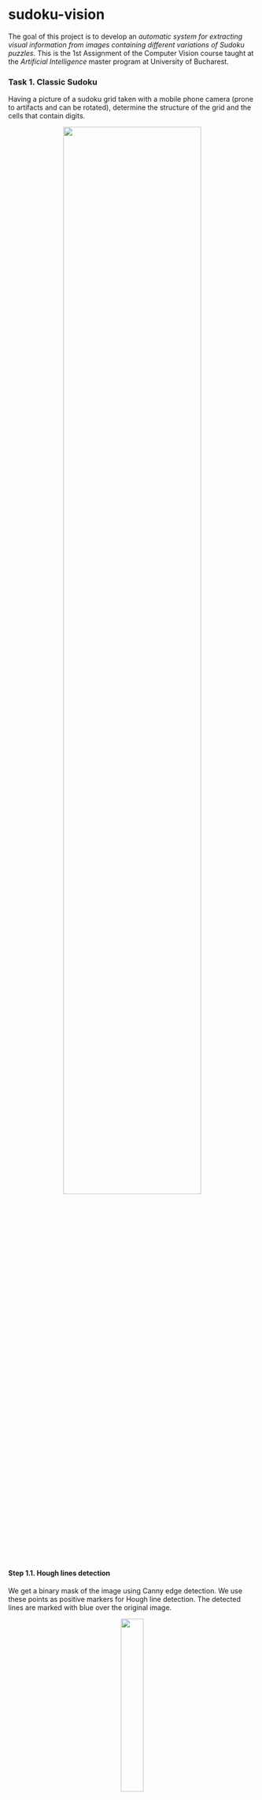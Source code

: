 # sudoku-vision
The goal of this project is to develop an *automatic system for extracting visual information from images containing different variations of Sudoku puzzles*. This is the 1st Assignment of the Computer Vision course taught at the *Artificial Intelligence* master program at University of Bucharest.

### Task 1. Classic Sudoku
Having a picture of a sudoku grid taken with a mobile phone camera (prone to artifacts and can be rotated), determine the structure of the grid and the cells that contain digits.

<p align="center"><img src="assets/task1.png"/width = 74.5%></p>


#### Step 1.1. Hough lines detection
We get a binary mask of the image using Canny edge detection. We use these points as positive markers for Hough line detection. The detected lines are marked with blue over the original image.

<p align="center"><img src="assets/5_sudoku_s1_hough.png"/width = 30%></p>

#### Step 1.2. Merging and Filtering
We merge the lines with similar rho and theta in Hough space. Then, we discard the lines that are not perpendicular on other lines, enforcing the filtering of lines that don’t form a grid pattern. For the remaining lines, we color with red the ones closer to Ox and with yellow the ones closer to Oy. We also draw green dots for the intersection points.

<p align="center"><img src="assets/5_sudoku_s2_filtered_and_dots.png"/width = 30%></p>

#### Step 1.3. Align with Ox and Oy axes
We group the detected lines if they have similar theta rotations. We should obtain two groups, one representing the horizontal lines (red) and one representing the vertical lines (yellow). We take the average theta for the group determined by the red lines and then apply this rotation on the original image. Now, the Sudoku grid should be aligned with Ox and Oy.

<p align="center"><img src="assets/5_sudoku_s3_rotated.png"/width = 30%></p>

#### Step 1.4. Estimating corners
From this step, we are discussing relative to the aligned image. The corners are determined by taking the lowest and highest coordinates of the set of intersection points on Ox and Oy.

#### Step 1.5. Estimate cell positions
Having the bounding box of the grid, we split equally in a 9 x 9 grid. We overlay a white box over the center of the cell. If we have black pixels inside the cell, we want to mark it as a digit. To avoid errors caused by detecting borders with the same color as the digits, we shrink the cells closer to the center.

<p align="center"><img src="assets/5_sudoku_s5_cells.png"/width = 30%></p>

#### Step 1.6. Ink mask
To check for digits, we need the mask of black pixels (inked). We get this with a simpler threshold on RGB in range (0, 0, 0) - (100, 100, 100).

<p align="center"><img src="assets/5_sudoku_s6_mask.png"/width = 30%></p>

#### Step 1.7. Ink mask
Using the cell positions from Step 1.5 and the binary mask from Step 1.6 we can detect empty and non-empy cells by thresholding the ratio of positive pixels in each cell. The results are marked with a green overlay.

<p align="center"><img src="assets/5_sudoku_s7_digits.png"/width = 30%></p>


### Task 2. Jigsaw Sudoku
In addition to detecting the sudoku grid and non-empy cells, we now want to determine all the 9 regions containing digits from 1 to 9 in the irregular jigsaw sudoku puzzles.

<p align="center"><img src="assets/jigsaw_10.jpg"/width = 30%></p>

#### Step 2.1. Detecting the region border
The border that separates our regions of interest are thicker than the regular sudoku lines. That means we can create a binary mask as in Step 1.6 and, after a few erosion steps, we will remove the thin lines and have only the region border remaining. To get rid of additional noise as digits and other artifacts, we take the largest connected component in this binary image. This method doesn’t depend on the colors in the original image so it works in the same way on gray jigsaw images.

<p align="center"><img src="assets/10_sudoku_s8_jigsaw_border.png"/width = 30%></p>

#### Step 2.2. Find regions (connected components)
To label the regions we apply the same logic as finding the connected components in a graph, or regions in a 2D matrix with a flood fill algorithm. We iterate the cells from left to right, top to bottom and if the current cell is not part of any existing regions, we create a new region for it (a new connected component) and start the flood fill from that cell (run depth first search). Two cells are connected if they are adjacent in the grid and if there is no border delimiting them. To determine if we have a border in between, we create an imaginary rectangle that connects the two cells and check if it contains any positive values in the mask generated at Step 2.1. The region labels can be seen bellow:

<p align="center">

|   |   |   |   |   |   |   |   |   |
|---|---|---|---|---|---|---|---|---|
| 1 | 1 | 1 | 1 | 1 | 2 | 2 | 2 | 2 |
| 1 | 3 | 3 | 3 | 1 | 2 | 4 | 4 | 2 |
| 1 | 5 | 3 | 3 | 3 | 2 | 4 | 4 | 2 |
| 1 | 5 | 3 | 6 | 3 | 2 | 4 | 7 | 7 |
| 5 | 5 | 5 | 6 | 3 | 4 | 4 | 4 | 7 |
| 5 | 5 | 5 | 6 | 8 | 8 | 4 | 8 | 7 |
| 9 | 6 | 5 | 6 | 8 | 8 | 8 | 7 | 0 |
| 9 | 6 | 6 | 6 | 6 | 9 | 8 | 7 | 7 |
| 9 | 9 | 9 | 9 | 9 | 9 | 8 | 7 | 7 |
|   |   |   |   |   |   |   |   |   |

</p>

### Task 3. Cube Sudoku
Having three faces of a sudoku cube, we want to detect all the digits they contain and then reconstruct the 3D sudoku cube. Two adjacent faces have matching valuess on the margin.

<p align="center"><img src="assets/cube_1.png"/width = 80%></p>

#### Step 3.1. Extract faces
Using similar color filtering as for the first tasks, we create a mask containing positive values where we have pixels part of a sudoku grid. We compute the connected components so we will have 3 separated regions (the biggest components). For each region we take the min-max points on all coordinates and find the bounding box for each face. Similarly to Task 1, we estimate the horizontal rotation for each face, align with the axes and then crop exactly on the corners of the aligned face. We obtain 3 clean and aligned images representing the faces of the cube.

<p align="center"><img src="assets/cube_1_faces.png"/width = 77%></p>

#### Step 3.2. Digit detection
For this step, we use a convolutional architecture trained on MNIST that can classify digits centered in a 28x28 image. We apply a threshold again to get positive values where digits are present and negative values on the background and apply erosion. Now the digits look similar to the MNIST dataset. To get the centered digit regions to feed to the classification model, we iterate as in step 1.5  on the estimated cell positions, as we are now working in the isolated and centered grid face.

<p align="center"><img src="assets/cube_1_mnist_like.png"/width = 27%></p>

#### Step 3.3. Matching faces
Adjacent faces should have the same values on their intersection. At this point, we know the digits on each face, so we can try all permutations and find the configuration that satisfies this condition.

#### Step 3.3. Projections on the cube

Now, we know which one is the top face, which one is the left one and which one fits on the right. Because our cube template is an idealized geometrical representation, we don’t need perspective projections; a simple affine transformation to wrap the faces on their corresponding positions on the template is enough. We manually pick the coordinates of the vertices of the template cube, but it can be done programmatically if they are marked with specific colors and then we get the index of that color in the image matrix.

These are the final results:

<p align="center"><img src="assets/cube_1_result.png"/width = 45%></p>
